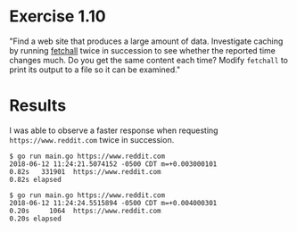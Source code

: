 # Exercise 1.10
"Find a web site that produces a large amount of data.  Investigate caching by running [fetchall](https://github.com/adonovan/gopl.io/blob/b725d6015f980e94734da37e35ba0d943fc7532f/ch1/fetchall/main.go) twice in succession to see whether the reported time changes much.  Do you get the same content each time?  Modify `fetchall` to print its output to a  file so it can be examined."

# Results
I was able to observe a faster response when requesting `https://www.reddit.com` twice in succession.

```
$ go run main.go https://www.reddit.com
2018-06-12 11:24:21.5074152 -0500 CDT m=+0.003000101
0.82s   331901  https://www.reddit.com
0.82s elapsed

$ go run main.go https://www.reddit.com
2018-06-12 11:24:24.5515894 -0500 CDT m=+0.004000301
0.20s     1064  https://www.reddit.com
0.20s elapsed
```